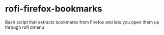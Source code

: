 # rofi-firefox-bookmarks
Bash script that extracts bookmarks from Firefox and lets you open them up through rofi dmenu
